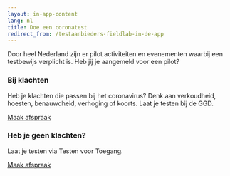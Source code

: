 ```yaml
---
layout: in-app-content
lang: nl
title: Doe een coronatest
redirect_from: /testaanbieders-fieldlab-in-de-app
---
```

Door heel Nederland zijn er pilot activiteiten en evenementen waarbij een testbewijs verplicht is. Heb jij je aangemeld voor een pilot? 
### Bij klachten
Heb je klachten die passen bij het coronavirus? Denk aan verkoudheid, hoesten, benauwdheid, verhoging of koorts. Laat je testen bij de GGD. 

<a href="https://www.coronatest.nl" class="btn btn--cta">Maak afspraak</a>

### Heb je geen klachten?
Laat je testen via Testen voor Toegang.

<a href="https://www.testenvoortoegang.nl" class="btn btn--cta">Maak afspraak</a>
